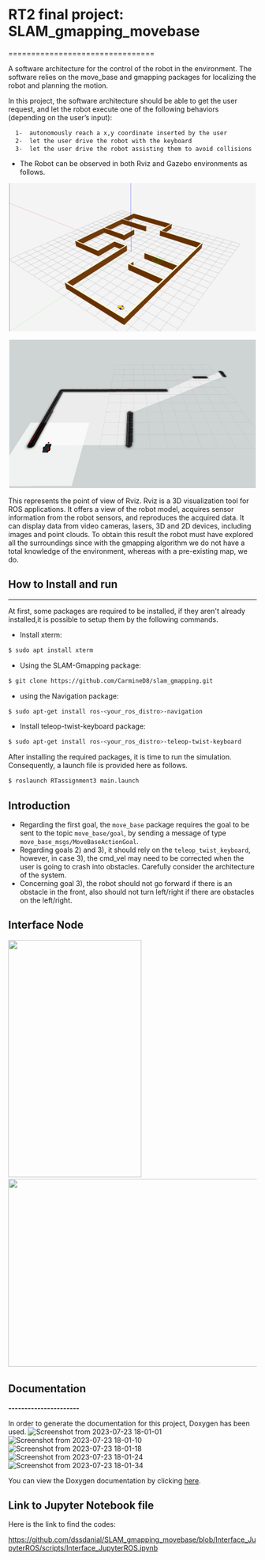# RT2 final project: SLAM_gmapping_movebase
================================

A software architecture for the control of the robot in the environment. The software relies on the move_base and gmapping packages for localizing the robot and planning the motion.

In this project, the software architecture should be able to get the user request, and let the robot execute one of the following behaviors (depending on the user’s input):

      1-  autonomously reach a x,y coordinate inserted by the user
      2-  let the user drive the robot with the keyboard
      3-  let the user drive the robot assisting them to avoid collisions


* The Robot can be observed in both Rviz and Gazebo environments as follows.
<p align="center">
<img src="https://github.com/dssdanial/SLAM_gmapping_movebase/blob/main/images/map_01.png" width="500" height="300">
</p>

<p align="center">
<img src="https://github.com/dssdanial/SLAM_gmapping_movebase/blob/main/images/map_02_rviz.png" width="500" height="300">
</p>

This represents the point of view of Rviz. Rviz is a 3D visualization tool for ROS applications. It offers a view of the robot model, acquires sensor information from the robot sensors, and reproduces the acquired data. It can display data from video cameras, lasers, 3D and 2D devices, including images and point clouds. To obtain this result the robot must have explored all the surroundings since with the gmapping algorithm we do not have a total knowledge of the environment, whereas with a pre-existing map, we do.


## How to Install and run
----------------------
At first, some packages are required to be installed, if they aren't already installed,it is possible to setup them by the following commands.

* Install xterm:
``` bash
$ sudo apt install xterm
```
* Using the SLAM-Gmapping package:
``` bash
$ git clone https://github.com/CarmineD8/slam_gmapping.git
```
* using the Navigation package:
``` bash
$ sudo apt-get install ros-<your_ros_distro>-navigation
```
* Install teleop-twist-keyboard package:
``` bash
$ sudo apt-get install ros-<your_ros_distro>-teleop-twist-keyboard
```

After installing the required packages, it is time to run the simulation. Consequently, a launch file is provided here as follows.
``` bash
$ roslaunch RTassignment3 main.launch
```



Introduction
----------------------

* Regarding the first goal, the `move_base` package requires the goal to be sent to the topic `move_base/goal`, by sending a message of type `move_base_msgs/MoveBaseActionGoal`.
* Regarding goals 2) and 3), it should rely on the `teleop_twist_keyboard`, however, in case 3), the cmd_vel may need to be corrected when the user is going to crash into obstacles. Carefully consider the architecture of the system.
* Concerning goal 3), the robot should not go forward if there is an obstacle in the front, also should not turn left/right if there are obstacles on the left/right.


## Interface Node

<td><img src="https://github.com/dssdanial/SLAM_gmapping_movebase/assets/32397445/19f9312d-369c-44b1-95f3-fad03c22ef0c" width=270 height=480></td>
<td><img src="https://github.com/dssdanial/SLAM_gmapping_movebase/assets/32397445/c098e8bd-2007-431d-9b95-b22202acbaa9" width=700 height=380></td>


## Documentation
**----------------------**

In order to generate the documentation for this project, Doxygen has been used.
![Screenshot from 2023-07-23 18-01-01](https://github.com/dssdanial/SLAM_gmapping_movebase/assets/32397445/4eca5a81-7122-40db-8af5-6d82dde8c8cc)
![Screenshot from 2023-07-23 18-01-10](https://github.com/dssdanial/SLAM_gmapping_movebase/assets/32397445/b2d137b4-64f1-4fc9-9525-959947845c10)
![Screenshot from 2023-07-23 18-01-18](https://github.com/dssdanial/SLAM_gmapping_movebase/assets/32397445/a8b35a95-924d-4bb1-8da5-ab8578985757)
![Screenshot from 2023-07-23 18-01-24](https://github.com/dssdanial/SLAM_gmapping_movebase/assets/32397445/e5d3b8d5-24bd-470f-bf0f-e1aad482ea3c)
![Screenshot from 2023-07-23 18-01-34](https://github.com/dssdanial/SLAM_gmapping_movebase/assets/32397445/166d782c-3c1f-414a-80ba-a023fbf2cebf)


You can view the Doxygen documentation by clicking [here](https://dssdanial.github.io/SLAM_gmapping_movebase/). 



## Link to Jupyter Notebook file
Here is the link to find the codes:

https://github.com/dssdanial/SLAM_gmapping_movebase/blob/Interface_JupyterROS/scripts/Interface_JupyterROS.ipynb

